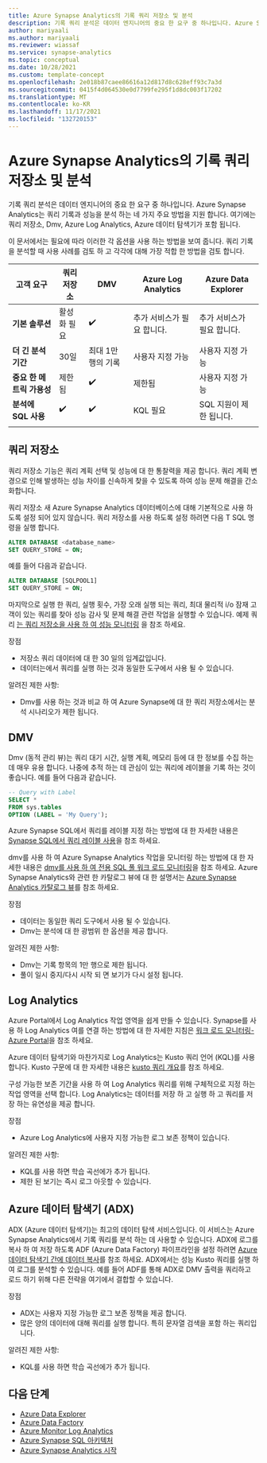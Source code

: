 ```yaml
---
title: Azure Synapse Analytics의 기록 쿼리 저장소 및 분석
description: 기록 쿼리 분석은 데이터 엔지니어의 중요 한 요구 중 하나입니다. Azure Synapse Analytics는 쿼리 기록과 성능을 분석 하는 네 가지 주요 방법을 지원 합니다. 여기에는 쿼리 저장소, Dmv, Azure Log Analytics, Azure 데이터 탐색기가 포함 됩니다.
author: mariyaali
ms.author: mariyaali
ms.reviewer: wiassaf
ms.service: synapse-analytics
ms.topic: conceptual
ms.date: 10/28/2021
ms.custom: template-concept
ms.openlocfilehash: 2e018b87caee86616a12d817d8c628eff93c7a3d
ms.sourcegitcommit: 0415f4d064530e0d7799fe295f1d8dc003f17202
ms.translationtype: MT
ms.contentlocale: ko-KR
ms.lasthandoff: 11/17/2021
ms.locfileid: "132720153"
---
```

# <a name="historical-query-storage-and-analysis-in-azure-synapse-analytics"></a>Azure Synapse Analytics의 기록 쿼리 저장소 및 분석

기록 쿼리 분석은 데이터 엔지니어의 중요 한 요구 중 하나입니다. Azure Synapse Analytics는 쿼리 기록과 성능을 분석 하는 네 가지 주요 방법을 지원 합니다. 여기에는 쿼리 저장소, Dmv, Azure Log Analytics, Azure 데이터 탐색기가 포함 됩니다. 

이 문서에서는 필요에 따라 이러한 각 옵션을 사용 하는 방법을 보여 줍니다. 쿼리 기록을 분석할 때 사용 사례를 검토 하 고 각각에 대해 가장 적합 한 방법을 검토 합니다.

| **고객 요구** |  **쿼리 저장소** |  **DMV**    | **Azure Log Analytics** | **Azure Data Explorer** |
|------------- | --- | ----- | ------------- |-------------------|
|**기본 솔루션** | 활성화 필요 | :heavy_check_mark: | 추가 서비스가 필요 합니다. |    추가 서비스가 필요 합니다.|
|**더 긴 분석 기간** | 30일 |    최대 1만 행의 기록     | 사용자 지정 가능 | 사용자 지정 가능|
|**중요 한 메트릭 가용성** |    제한됨    | :heavy_check_mark: |    제한됨    | 사용자 지정 가능|
|**분석에 SQL 사용** | :heavy_check_mark: | :heavy_check_mark:| KQL 필요 | SQL 지원이 제한 됩니다.|
|||||

## <a name="query-store"></a>쿼리 저장소

쿼리 저장소 기능은 쿼리 계획 선택 및 성능에 대 한 통찰력을 제공 합니다. 쿼리 계획 변경으로 인해 발생하는 성능 차이를 신속하게 찾을 수 있도록 하여 성능 문제 해결을 간소화합니다. 

쿼리 저장소 새 Azure Synapse Analytics 데이터베이스에 대해 기본적으로 사용 하도록 설정 되어 있지 않습니다. 쿼리 저장소를 사용 하도록 설정 하려면 다음 T SQL 명령을 실행 합니다.

```sql
ALTER DATABASE <database_name>
SET QUERY_STORE = ON;
```

예를 들어 다음과 같습니다.

```sql
ALTER DATABASE [SQLPOOL1]
SET QUERY_STORE = ON;
```

마지막으로 실행 한 쿼리, 실행 횟수, 가장 오래 실행 되는 쿼리, 최대 물리적 i/o 잠재 고객이 있는 쿼리를 찾아 성능 감사 및 문제 해결 관련 작업을 실행할 수 있습니다. 예제 쿼리 [는 쿼리 저장소을 사용 하 여 성능 모니터링](/sql/relational-databases/performance/monitoring-performance-by-using-the-query-store#performance) 을 참조 하세요.

장점
* 저장소 쿼리 데이터에 대 한 30 일의 임계값입니다.
* 데이터는에서 쿼리를 실행 하는 것과 동일한 도구에서 사용 될 수 있습니다.

알려진 제한 사항:
* Dmv를 사용 하는 것과 비교 하 여 Azure Synapse에 대 한 쿼리 저장소에서는 분석 시나리오가 제한 됩니다.

## <a name="dmvs"></a>DMV

Dmv (동적 관리 뷰)는 쿼리 대기 시간, 실행 계획, 메모리 등에 대 한 정보를 수집 하는 데 매우 유용 합니다. 나중에 추적 하는 데 관심이 있는 쿼리에 레이블을 기록 하는 것이 좋습니다. 예를 들어 다음과 같습니다.

```sql
-- Query with Label
SELECT *
FROM sys.tables
OPTION (LABEL = 'My Query');
```

Azure Synapse SQL에서 쿼리를 레이블 지정 하는 방법에 대 한 자세한 내용은 [Synapse SQL에서 쿼리 레이블 사용](develop-label.md)을 참조 하세요.

dmv를 사용 하 여 Azure Synapse Analytics 작업을 모니터링 하는 방법에 대 한 자세한 내용은 [dmv를 사용 하 여 전용 SQL 풀 워크 로드 모니터링](../sql-data-warehouse/sql-data-warehouse-manage-monitor.md?context=/azure/synapse-analytics/context/context)을 참조 하세요. Azure Synapse Analytics와 관련 한 카탈로그 뷰에 대 한 설명서는 [Azure Synapse Analytics 카탈로그 뷰](/sql/relational-databases/system-catalog-views/sql-data-warehouse-and-parallel-data-warehouse-catalog-views)를 참조 하세요.

장점
* 데이터는 동일한 쿼리 도구에서 사용 될 수 있습니다.
* Dmv는 분석에 대 한 광범위 한 옵션을 제공 합니다.

알려진 제한 사항:
* Dmv는 기록 항목의 1만 행으로 제한 됩니다. 
* 풀이 일시 중지/다시 시작 되 면 보기가 다시 설정 됩니다.

## <a name="log-analytics"></a>Log Analytics
Azure Portal에서 Log Analytics 작업 영역을 쉽게 만들 수 있습니다. Synapse를 사용 하 Log Analytics 여를 연결 하는 방법에 대 한 자세한 지침은  [워크 로드 모니터링-Azure Portal](../sql-data-warehouse/sql-data-warehouse-monitor-workload-portal.md)을 참조 하세요.

Azure 데이터 탐색기와 마찬가지로 Log Analytics는 Kusto 쿼리 언어 (KQL)를 사용 합니다. Kusto 구문에 대 한 자세한 내용은 [kusto 쿼리 개요](/azure/data-explorer/kusto/query/)를 참조 하세요. 

구성 가능한 보존 기간을 사용 하 여 Log Analytics 쿼리를 위해 구체적으로 지정 하는 작업 영역을 선택 합니다. Log Analytics는 데이터를 저장 하 고 실행 하 고 쿼리를 저장 하는 유연성을 제공 합니다.

장점
* Azure Log Analytics에 사용자 지정 가능한 로그 보존 정책이 있습니다.

알려진 제한 사항:
* KQL를 사용 하면 학습 곡선에가 추가 됩니다.
* 제한 된 보기는 즉시 로그 아웃할 수 있습니다.

## <a name="azure-data-explorer-adx"></a>Azure 데이터 탐색기 (ADX)

ADX (Azure 데이터 탐색기)는 최고의 데이터 탐색 서비스입니다. 이 서비스는 Azure Synapse Analytics에서 기록 쿼리를 분석 하는 데 사용할 수 있습니다. ADX에 로그를 복사 하 여 저장 하도록 ADF (Azure Data Factory) 파이프라인을 설정 하려면 [Azure 데이터 탐색기 간에 데이터 복사](../../data-factory/connector-azure-data-explorer.md)를 참조 하세요. ADX에서는 성능 Kusto 쿼리를 실행 하 여 로그를 분석할 수 있습니다. 예를 들어 ADF를 통해 ADX로 DMV 출력을 쿼리하고 로드 하기 위해 다른 전략을 여기에서 결합할 수 있습니다.
  
장점
* ADX는 사용자 지정 가능한 로그 보존 정책을 제공 합니다.
* 많은 양의 데이터에 대해 쿼리를 실행 합니다. 특히 문자열 검색을 포함 하는 쿼리입니다.

알려진 제한 사항:
* KQL를 사용 하면 학습 곡선에가 추가 됩니다.

## <a name="next-steps"></a>다음 단계

 - [Azure Data Explorer](/azure/data-explorer/)
 - [Azure Data Factory](../../data-factory/index.yml)
 - [Azure Monitor Log Analytics](../../azure-monitor/logs/log-analytics-overview.md)
 - [Azure Synapse SQL 아키텍처](overview-architecture.md)
 - [Azure Synapse Analytics 시작](../get-started.md)